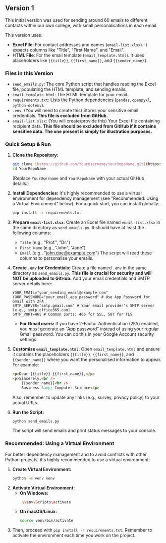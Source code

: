 ## Version 1

This initial version was used for sending around 60 emails to different contacts within our own college, with small personalisations in each email.

This version uses:
* **Excel File**: For contact addresses and names (`email-list.xlsx`). It expects columns like "Title", "First Name", and "Email".
* **HTML File**: For the email template (`email_template.html`). It uses placeholders like `{{title}}`, `{{first_name}}`, and `{{sender_name}}`.

### Files in this Version

* `send_emails.py`: The core Python script that handles reading the Excel file, populating the HTML template, and sending emails.
* `email_template.html`: The HTML template for your email.
* `requirements.txt`: Lists the Python dependencies (`pandas`, `openpyxl`, `python-dotenv`).
* `.env`: (You will need to create this) Stores your sensitive email credentials. **This file is excluded from GitHub.**
* `email-list.xlsx`: (You will create/provide this) Your Excel file containing recipient data. **This file should be excluded from GitHub if it contains sensitive data. The one present is simply for illustration purposes.**

### Quick Setup & Run

1.  **Clone the Repository:**
    ```bash
    git clone [https://github.com/YourUsername/YourRepoName.git](https://github.com/YourUsername/YourRepoName.git)
    cd YourRepoName
    ```
    (Replace `YourUsername` and `YourRepoName` with your actual GitHub details.)

2.  **Install Dependencies:**
    It's highly recommended to use a virtual environment for dependency management (see "Recommended: Using a Virtual Environment" below). For a quick start, you can install globally:
    ```bash
    pip install -r requirements.txt
    ```

3.  **Prepare `email-list.xlsx`:**
    Create an Excel file named `email-list.xlsx` in the same directory as `send_emails.py`. It should have at least the following columns:
    * `Title` (e.g., "Prof.", "Dr.")
    * `First Name` (e.g., "John", "Jane")
    * `Email` (e.g., "john.doe@example.com")
    The script will read these columns to personalise your emails.

4.  **Create `.env` for Credentials:**
    Create a file named `.env` in the same directory as `send_emails.py`. **This file is crucial for security and will NOT be uploaded to GitHub.**
    Add your email credentials and SMTP server details here:
    ```
    YOUR_EMAIL="your_sending_email@example.com"
    YOUR_PASSWORD="your_email_app_password" # Use App Password for Gmail with 2FA
    SMTP_SERVER="smtp.gmail.com" # Your email provider's SMTP server (e.g., smtp.office365.com)
    SMTP_PORT=465 # Common ports: 465 for SSL, 587 for TLS
    ```
    * **For Gmail users:** If you have 2-Factor Authentication (2FA) enabled, you *must* generate an "App password" instead of using your regular Gmail password. You can do this in your Google Account security settings.

5.  **Customise `email_template.html`:**
    Open `email_template.html` and ensure it contains the placeholders `{{title}}`, `{{first_name}}`, and `{{sender_name}}` where you want the personalised information to appear.
    For example:
    ```html
    <p>Dear {{title}} {{first_name}},</p>
    <p>Sincerely,<br />
        {{sender_name}}<br />
        Business &amp; Computer Science</p>
    ```
    Also, remember to update any links (e.g., survey, privacy policy) to your actual URLs.

6.  **Run the Script:**
    ```bash
    python send_emails.py
    ```
    The script will send emails and print status messages to your console.

### Recommended: Using a Virtual Environment

For better dependency management and to avoid conflicts with other Python projects, it's highly recommended to use a virtual environment:

1.  **Create Virtual Environment:**
    ```bash
    python -m venv venv
    ```
2.  **Activate Virtual Environment:**
    * **On Windows:**
        ```bash
        .\venv\Scripts\activate
        ```
    * **On macOS/Linux:**
        ```bash
        source venv/bin/activate
        ```
3.  Then, proceed with `pip install -r requirements.txt`. Remember to activate the environment each time you work on the project.